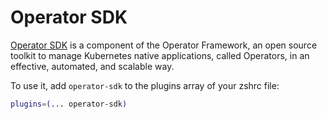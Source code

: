 # Operator SDK

[Operator SDK](https://sdk.operatorframework.io/) is a component of the Operator Framework, an open source toolkit to manage Kubernetes native applications, called Operators, in an effective, automated, and scalable way.

To use it, add `operator-sdk` to the plugins array of your zshrc file:

```sh
plugins=(... operator-sdk)
```


